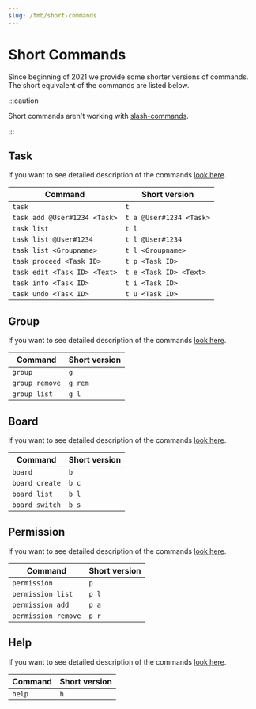 ```yaml
---
slug: /tmb/short-commands
---
```


# Short Commands

Since beginning of 2021 we provide some shorter versions of commands. The short equivalent of the commands are listed
below.

:::caution

Short commands aren't working with [slash-commands](../slash-commands.md).

:::

## Task

If you want to see detailed description of the commands [look here](../all-commands.md#task-commands).

| Command                      | Short version           |
|------------------------------|-------------------------|
| `task`                       | `t`                     |
| `task add @User#1234 <Task>` | `t a @User#1234 <Task>` |
| `task list`                  | `t l`                   |
| `task list @User#1234`       | `t l @User#1234`        |
| `task list <Groupname>`      | `t l <Groupname>`       |
| `task proceed <Task ID>`     | `t p <Task ID>`         |
| `task edit <Task ID> <Text>` | `t e <Task ID> <Text>`  |
| `task info <Task ID>`        | `t i <Task ID>`         |
| `task undo <Task ID>`        | `t u <Task ID>`         |

## Group

If you want to see detailed description of the commands [look here](../all-commands.md#group-commands).

| Command        | Short version |
|----------------|---------------|
| `group`        | `g`           |
| `group remove` | `g rem`       |
| `group list`   | `g l`         |

## Board

If you want to see detailed description of the commands [look here](../all-commands.md#board-commands).

| Command        | Short version |
|----------------|---------------|
| `board`        | `b`           |
| `board create` | `b c`         |
| `board list`   | `b l`         |
| `board switch` | `b s`         |

## Permission

If you want to see detailed description of the commands [look here](../all-commands.md#permission-commands).

| Command             | Short version |
|---------------------|---------------|
| `permission`        | `p`           |
| `permission list`   | `p l`         |
| `permission add`    | `p a`         |
| `permission remove` | `p r`         |

## Help

If you want to see detailed description of the commands [look here](../all-commands.md#general-commands).

| Command | Short version |
|---------|---------------|
| `help`  | `h`           |
